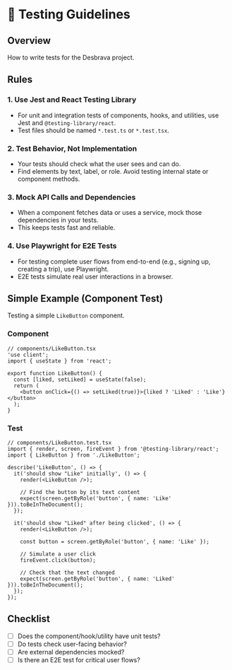 # 🧩 Testing Guidelines

## Overview

How to write tests for the Desbrava project.

## Rules

### 1. Use Jest and React Testing Library

- For unit and integration tests of components, hooks, and utilities, use Jest and `@testing-library/react`.
- Test files should be named `*.test.ts` or `*.test.tsx`.

### 2. Test Behavior, Not Implementation

- Your tests should check what the user sees and can do.
- Find elements by text, label, or role. Avoid testing internal state or component methods.

### 3. Mock API Calls and Dependencies

- When a component fetches data or uses a service, mock those dependencies in your tests.
- This keeps tests fast and reliable.

### 4. Use Playwright for E2E Tests

- For testing complete user flows from end-to-end (e.g., signing up, creating a trip), use Playwright.
- E2E tests simulate real user interactions in a browser.

## Simple Example (Component Test)

Testing a simple `LikeButton` component.

### Component

```tsx
// components/LikeButton.tsx
'use client';
import { useState } from 'react';

export function LikeButton() {
  const [liked, setLiked] = useState(false);
  return (
    <button onClick={() => setLiked(true)}>{liked ? 'Liked' : 'Like'}</button>
  );
}
```

### Test

```tsx
// components/LikeButton.test.tsx
import { render, screen, fireEvent } from '@testing-library/react';
import { LikeButton } from './LikeButton';

describe('LikeButton', () => {
  it('should show "Like" initially', () => {
    render(<LikeButton />);

    // Find the button by its text content
    expect(screen.getByRole('button', { name: 'Like' })).toBeInTheDocument();
  });

  it('should show "Liked" after being clicked', () => {
    render(<LikeButton />);

    const button = screen.getByRole('button', { name: 'Like' });

    // Simulate a user click
    fireEvent.click(button);

    // Check that the text changed
    expect(screen.getByRole('button', { name: 'Liked' })).toBeInTheDocument();
  });
});
```

## Checklist

- [ ] Does the component/hook/utility have unit tests?
- [ ] Do tests check user-facing behavior?
- [ ] Are external dependencies mocked?
- [ ] Is there an E2E test for critical user flows?
